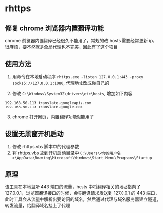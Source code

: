 # rhttps

## 修复 chrome 浏览器内置翻译功能

chrome 浏览器内置翻译已经很久不能用了，常规的改 hosts 需要经常更新 ip，很麻烦，要不然就是全局代理也不完美，因此有了这个项目

## 使用方法

1. 用命令在本地启动程序 `rhttps.exe -listen 127.0.0.1:443 -proxy socks5://127.0.0.1:1080`, 代理地址改成你自己的

2. 修改 `C:\Windows\System32\drivers\etc\hosts`, 增加如下内容

```
192.168.50.113 translate.googleapis.com
192.168.50.113 translate.google.com
```

3. chrome 打开网页，内置翻译功能就能用了

## 设置无黑窗开机启动

1. 修改 rhttps.vbs 脚本中的代理参数
2. 将 rhttps.vbs 放到开机启动目录中 `C:\Users\<你的用户名>\AppData\Roaming\Microsoft\Windows\Start Menu\Programs\Startup`

## 原理

该工具在本地监听 443 端口的流量，hosts 中将翻译相关的地址指向了 127.0.0.1，浏览器翻译接口的时候，会将翻译请求发送到 127.0.0.1 的 443 端口，此时工具会从流量中解析出要访问的域名，然后通过代理与域名服务器建立隧道，转发流量，给翻译域名挂上了代理
